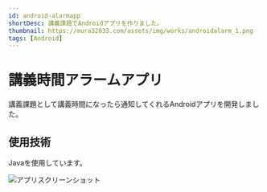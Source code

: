 ```yaml
---
id: android-alarmapp
shortDesc: 講義課題でAndroidアプリを作りました。
thumbnail: https://mura32033.com/assets/img/works/androidalarm_1.png
tags: [Android]
---
```


# 講義時間アラームアプリ

講義課題として講義時間になったら通知してくれるAndroidアプリを開発しました。

## 使用技術

Javaを使用しています。

![アプリスクリーンショット](https://mura32033.com/assets/img/works/androidalarm_1.png)
